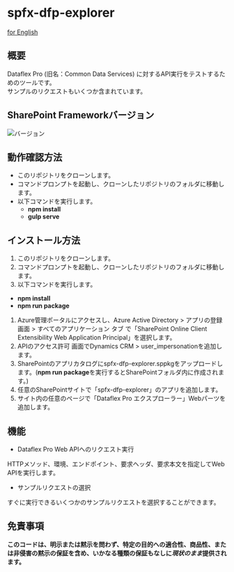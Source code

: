 # spfx-dfp-explorer

[for English](https://github.com/MickNabewata/spfx-dfp-explorer/blob/master/README_EN.md)

## 概要

Dataflex Pro (旧名：Common Data Services) に対するAPI実行をテストするためのツールです。   
サンプルのリクエストもいくつか含まれています。

## SharePoint Frameworkバージョン

![バージョン](https://img.shields.io/badge/version-1.11-green.svg)

## 動作確認方法

- このリポジトリをクローンします。
- コマンドプロンプトを起動し、クローンしたリポジトリのフォルダに移動します。
- 以下コマンドを実行します。
  - **npm install**
  - **gulp serve**

## インストール方法

1. このリポジトリをクローンします。
1. コマンドプロンプトを起動し、クローンしたリポジトリのフォルダに移動します。
1. 以下コマンドを実行します。
  - **npm install**
  - **npm run package**
1. Azure管理ポータルにアクセスし、Azure Active Directory > アプリの登録 画面 > すべてのアプリケーション タブ で「SharePoint Online Client Extensibility Web Application Principal」を選択します。   
1. APIのアクセス許可 画面でDynamics CRM > user_impersonationを追加します。
1. SharePointのアプリカタログにspfx-dfp-explorer.sppkgをアップロードします。(**npm run package**を実行するとSharePointフォルダ内に作成されます。)   
1. 任意のSharePointサイトで「spfx-dfp-explorer」のアプリを追加します。   
1. サイト内の任意のページで「Dataflex Pro エクスプローラー」Webパーツを追加します。

## 機能

- Dataflex Pro Web APIへのリクエスト実行

HTTPメソッド、環境、エンドポイント、要求ヘッダ、要求本文を指定してWeb APIを実行します。

- サンプルリクエストの選択

すぐに実行できるいくつかのサンプルリクエストを選択することができます。

## 免責事項

**このコードは、明示または黙示を問わず、特定の目的への適合性、商品性、または非侵害の黙示の保証を含め、いかなる種類の保証もなしに*現状のまま*提供されます。**